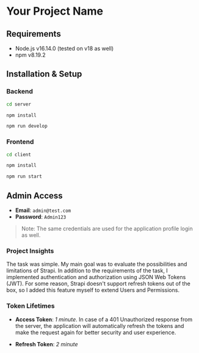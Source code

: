 # Your Project Name
## Requirements
- Node.js v16.14.0 (tested on v18 as well)
- npm v8.19.2
## Installation & Setup
### Backend
```bash 
cd server 
``` 
```bash 
npm install
``` 
```bash
npm run develop 
```
### Frontend
```bash 
cd client 
``` 
```bash 
npm install 
``` 
```bash 
npm run start 
``` 
## Admin Access
- **Email**: `admin@test.com`
- **Password**: `Admin123`

> Note: The same credentials are used for the application profile login as well.


### Project Insights

The task was simple. My main goal was to evaluate the possibilities and limitations of Strapi. In addition to the requirements of the task,
I implemented authentication and authorization using JSON Web Tokens (JWT).
For some reason, Strapi doesn't support refresh tokens out of the box, so I added this feature myself to extend Users and Permissions.


### Token Lifetimes

- **Access Token**: *1 minute*. In case of a 401 Unauthorized response from the server, the application will automatically refresh the tokens and make the request again for better security and user experience.

- **Refresh Token**: *2 minute*

